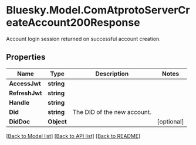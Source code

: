 # Bluesky.Model.ComAtprotoServerCreateAccount200Response
Account login session returned on successful account creation.

## Properties

Name | Type | Description | Notes
------------ | ------------- | ------------- | -------------
**AccessJwt** | **string** |  | 
**RefreshJwt** | **string** |  | 
**Handle** | **string** |  | 
**Did** | **string** | The DID of the new account. | 
**DidDoc** | **Object** |  | [optional] 

[[Back to Model list]](../README.md#documentation-for-models) [[Back to API list]](../README.md#documentation-for-api-endpoints) [[Back to README]](../README.md)

